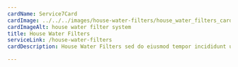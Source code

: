 ```yaml
---
cardName: Service7Card
cardImage: ../../../images/house-water-filters/house_water_filters_card.webp
cardImageAlt: house water filter system
title: House Water Filters
serviceLink: /house-water-filters
cardDescription: House Water Filters sed do eiusmod tempor incididunt ut labore et dolore 

---
```

